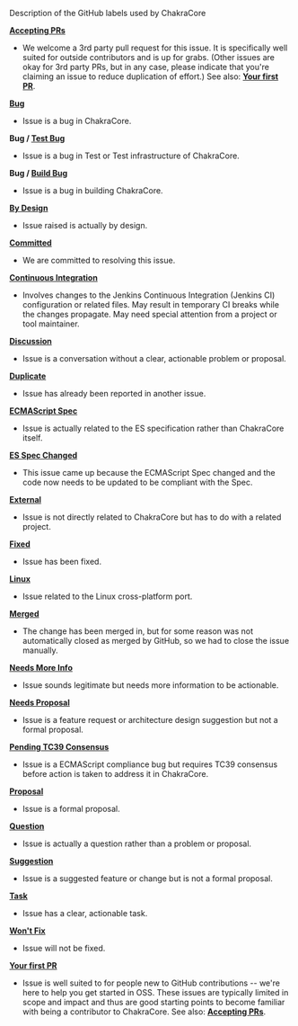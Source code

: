 Description of the GitHub labels used by ChakraCore

[**Accepting PRs**](https://github.com/Microsoft/ChakraCore/labels/Accepting%20PRs)

 - We welcome a 3rd party pull request for this issue. It is specifically well suited for outside contributors and is up for grabs. (Other issues are okay for 3rd party PRs, but in any case, please indicate that you're claiming an issue to reduce duplication of effort.) See also: [**Your first PR**](https://github.com/Microsoft/ChakraCore/labels/Your%20first%20PR).

[**Bug**](https://github.com/Microsoft/ChakraCore/labels/Bug)

 - Issue is a bug in ChakraCore.

**Bug / [Test Bug](https://github.com/Microsoft/ChakraCore/labels/Test%20Bug)**

 - Issue is a bug in Test or Test infrastructure of ChakraCore.

**Bug / [Build Bug](https://github.com/Microsoft/ChakraCore/labels/Test%20Bug)**

 - Issue is a bug in building ChakraCore.

[**By Design**](https://github.com/Microsoft/ChakraCore/labels/By%20Design)

 - Issue raised is actually by design.

[**Committed**](https://github.com/Microsoft/ChakraCore/labels/Committed)

 - We are committed to resolving this issue.

[**Continuous Integration**](https://github.com/Microsoft/ChakraCore/labels/Continuous%20Integration)

 - Involves changes to the Jenkins Continuous Integration (Jenkins CI) configuration or related files. May result in temporary CI breaks while the changes propagate. May need special attention from a project or tool maintainer.

[**Discussion**](https://github.com/Microsoft/ChakraCore/labels/Discussion)

 - Issue is a conversation without a clear, actionable problem or proposal.

[**Duplicate**](https://github.com/Microsoft/ChakraCore/labels/Duplicate)

 - Issue has already been reported in another issue.

[**ECMAScript Spec**](https://github.com/Microsoft/ChakraCore/labels/ECMAScript%20Spec)

 - Issue is actually related to the ES specification rather than ChakraCore itself.

[**ES Spec Changed**](https://github.com/Microsoft/ChakraCore/labels/ES%20Spec%20Changed)

 - This issue came up because the ECMAScript Spec changed and the code now needs to be updated to be compliant with the Spec.

[**External**](https://github.com/Microsoft/ChakraCore/labels/External)

 - Issue is not directly related to ChakraCore but has to do with a related project.

[**Fixed**](https://github.com/Microsoft/ChakraCore/labels/Fixed)

 - Issue has been fixed.

[**Linux**](https://github.com/Microsoft/ChakraCore/labels/Linux)

 - Issue related to the Linux cross-platform port.

[**Merged**](https://github.com/Microsoft/ChakraCore/labels/Merged)

 - The change has been merged in, but for some reason was not automatically closed as merged by GitHub, so we had to close the issue manually.

[**Needs More Info**](https://github.com/Microsoft/ChakraCore/labels/Needs%20More%20Info)

 - Issue sounds legitimate but needs more information to be actionable.

[**Needs Proposal**](https://github.com/Microsoft/ChakraCore/labels/Needs%20Proposal)

 - Issue is a feature request or architecture design suggestion but not a formal proposal.

[**Pending TC39 Consensus**](https://github.com/Microsoft/ChakraCore/labels/Pending%20TC39%20Consensus)

 - Issue is a ECMAScript compliance bug but requires TC39 consensus before action is taken to address it in ChakraCore.

[**Proposal**](https://github.com/Microsoft/ChakraCore/labels/Proposal)

 - Issue is a formal proposal.

[**Question**](https://github.com/Microsoft/ChakraCore/labels/Question)

 - Issue is actually a question rather than a problem or proposal.

[**Suggestion**](https://github.com/Microsoft/ChakraCore/labels/Suggestion)

 - Issue is a suggested feature or change but is not a formal proposal.

[**Task**](https://github.com/Microsoft/ChakraCore/labels/Task)

 - Issue has a clear, actionable task.

[**Won't Fix**](https://github.com/Microsoft/ChakraCore/labels/Won't%20Fix)

 - Issue will not be fixed.

[**Your first PR**](https://github.com/Microsoft/ChakraCore/labels/Your%20first%20PR)

 - Issue is well suited to for people new to GitHub contributions -- we're here to help you get started in OSS.  These issues are typically limited in scope and impact and thus are good starting points to become familiar with being a contributor to ChakraCore. See also: [**Accepting PRs**](https://github.com/Microsoft/ChakraCore/labels/Accepting%20PRs).
